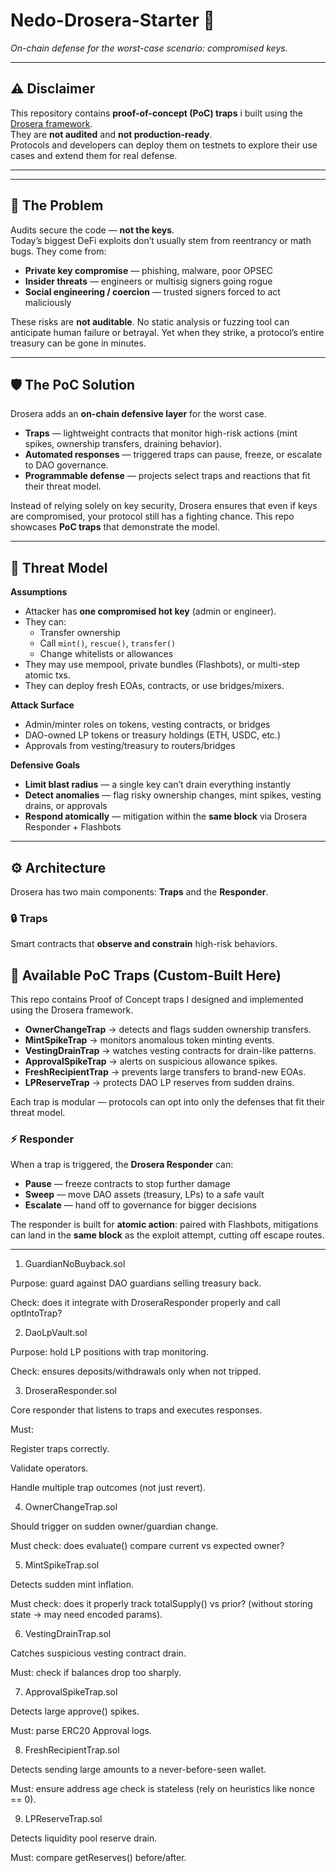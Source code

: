 # Nedo-Drosera-Starter 🌿  
_On-chain defense for the worst-case scenario: compromised keys._  

---

## ⚠️ Disclaimer  
This repository contains **proof-of-concept (PoC) traps** i built using the [Drosera framework](https://dev.drosera.io).  
They are **not audited** and **not production-ready**.  
Protocols and developers can deploy them on testnets to explore their use cases and extend them for real defense.  

---
---


## 🚨 The Problem  

Audits secure the code — **not the keys**.  
Today’s biggest DeFi exploits don’t usually stem from reentrancy or math bugs. They come from:  

- **Private key compromise** — phishing, malware, poor OPSEC  
- **Insider threats** — engineers or multisig signers going rogue  
- **Social engineering / coercion** — trusted signers forced to act maliciously  

These risks are **not auditable**. No static analysis or fuzzing tool can anticipate human failure or betrayal. Yet when they strike, a protocol’s entire treasury can be gone in minutes.  

---

## 🛡️ The PoC Solution  

Drosera adds an **on-chain defensive layer** for the worst case.  

- **Traps** — lightweight contracts that monitor high-risk actions (mint spikes, ownership transfers, draining behavior).  
- **Automated responses** — triggered traps can pause, freeze, or escalate to DAO governance.  
- **Programmable defense** — projects select traps and reactions that fit their threat model.  

Instead of relying solely on key security, Drosera ensures that even if keys are compromised, your protocol still has a fighting chance. 
This repo showcases **PoC traps** that demonstrate the model.  

---

## 🎯 Threat Model  

**Assumptions**  
- Attacker has **one compromised hot key** (admin or engineer).  
- They can:  
  - Transfer ownership  
  - Call `mint()`, `rescue()`, `transfer()`  
  - Change whitelists or allowances  
- They may use mempool, private bundles (Flashbots), or multi-step atomic txs.  
- They can deploy fresh EOAs, contracts, or use bridges/mixers.  

**Attack Surface**  
- Admin/minter roles on tokens, vesting contracts, or bridges  
- DAO-owned LP tokens or treasury holdings (ETH, USDC, etc.)  
- Approvals from vesting/treasury to routers/bridges  

**Defensive Goals**  
- **Limit blast radius** — a single key can’t drain everything instantly  
- **Detect anomalies** — flag risky ownership changes, mint spikes, vesting drains, or approvals  
- **Respond atomically** — mitigation within the **same block** via Drosera Responder + Flashbots  

---

## ⚙️ Architecture  

Drosera has two main components: **Traps** and the **Responder**.  

### 🔒 Traps  
Smart contracts that **observe and constrain** high-risk behaviors.  

## 🧩 Available PoC Traps (Custom-Built Here)

This repo contains Proof of Concept traps I designed and implemented using the Drosera framework.  

- **OwnerChangeTrap** → detects and flags sudden ownership transfers.  
- **MintSpikeTrap** → monitors anomalous token minting events.  
- **VestingDrainTrap** → watches vesting contracts for drain-like patterns.  
- **ApprovalSpikeTrap** → alerts on suspicious allowance spikes.  
- **FreshRecipientTrap** → prevents large transfers to brand-new EOAs.  
- **LPReserveTrap** → protects DAO LP reserves from sudden drains.  

Each trap is modular — protocols can opt into only the defenses that fit their threat model.  


### ⚡ Responder  
When a trap is triggered, the **Drosera Responder** can:  
- **Pause** — freeze contracts to stop further damage  
- **Sweep** — move DAO assets (treasury, LPs) to a safe vault  
- **Escalate** — hand off to governance for bigger decisions  

The responder is built for **atomic action**: paired with Flashbots, mitigations can land in the **same block** as the exploit attempt, cutting off escape routes.  

---
1. GuardianNoBuyback.sol

Purpose: guard against DAO guardians selling treasury back.

Check: does it integrate with DroseraResponder properly and call optIntoTrap?

2. DaoLpVault.sol

Purpose: hold LP positions with trap monitoring.

Check: ensures deposits/withdrawals only when not tripped.

3. DroseraResponder.sol

Core responder that listens to traps and executes responses.

Must:

Register traps correctly.

Validate operators.

Handle multiple trap outcomes (not just revert).

4. OwnerChangeTrap.sol

Should trigger on sudden owner/guardian change.

Must check: does evaluate() compare current vs expected owner?

5. MintSpikeTrap.sol

Detects sudden mint inflation.

Must check: does it properly track totalSupply() vs prior? (without storing state → may need encoded params).

6. VestingDrainTrap.sol

Catches suspicious vesting contract drain.

Must: check if balances drop too sharply.

7. ApprovalSpikeTrap.sol

Detects large approve() spikes.

Must: parse ERC20 Approval logs.

8. FreshRecipientTrap.sol

Detects sending large amounts to a never-before-seen wallet.

Must: ensure address age check is stateless (rely on heuristics like nonce == 0).

9. LPReserveTrap.sol

Detects liquidity pool reserve drain.

Must: compare getReserves() before/after.
